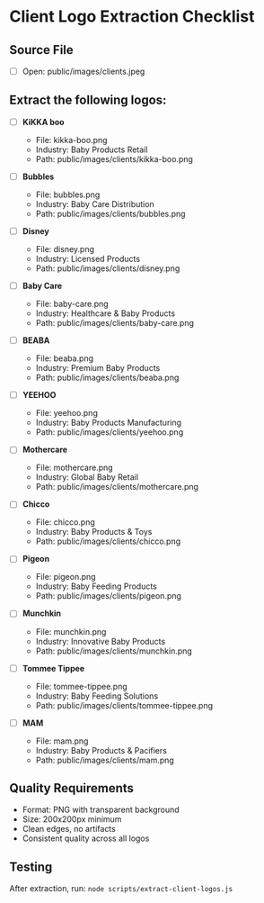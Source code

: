 # Client Logo Extraction Checklist

## Source File
- [ ] Open: public/images/clients.jpeg

## Extract the following logos:

- [ ] **KiKKA boo**
  - File: kikka-boo.png
  - Industry: Baby Products Retail
  - Path: public/images/clients/kikka-boo.png

- [ ] **Bubbles**
  - File: bubbles.png
  - Industry: Baby Care Distribution
  - Path: public/images/clients/bubbles.png

- [ ] **Disney**
  - File: disney.png
  - Industry: Licensed Products
  - Path: public/images/clients/disney.png

- [ ] **Baby Care**
  - File: baby-care.png
  - Industry: Healthcare & Baby Products
  - Path: public/images/clients/baby-care.png

- [ ] **BEABA**
  - File: beaba.png
  - Industry: Premium Baby Products
  - Path: public/images/clients/beaba.png

- [ ] **YEEHOO**
  - File: yeehoo.png
  - Industry: Baby Products Manufacturing
  - Path: public/images/clients/yeehoo.png

- [ ] **Mothercare**
  - File: mothercare.png
  - Industry: Global Baby Retail
  - Path: public/images/clients/mothercare.png

- [ ] **Chicco**
  - File: chicco.png
  - Industry: Baby Products & Toys
  - Path: public/images/clients/chicco.png

- [ ] **Pigeon**
  - File: pigeon.png
  - Industry: Baby Feeding Products
  - Path: public/images/clients/pigeon.png

- [ ] **Munchkin**
  - File: munchkin.png
  - Industry: Innovative Baby Products
  - Path: public/images/clients/munchkin.png

- [ ] **Tommee Tippee**
  - File: tommee-tippee.png
  - Industry: Baby Feeding Solutions
  - Path: public/images/clients/tommee-tippee.png

- [ ] **MAM**
  - File: mam.png
  - Industry: Baby Products & Pacifiers
  - Path: public/images/clients/mam.png

## Quality Requirements
- Format: PNG with transparent background
- Size: 200x200px minimum
- Clean edges, no artifacts
- Consistent quality across all logos

## Testing
After extraction, run: `node scripts/extract-client-logos.js`

